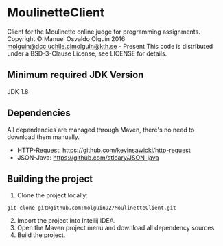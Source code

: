 # MoulinetteClient

Client for the Moulinette online judge for programming assignments.
Copyright © Manuel Osvaldo Olguín 2016 <molguin@dcc.uchile.cl><molguin@kth.se> - Present
This code is distributed under a BSD-3-Clause License, see LICENSE for details.

## Minimum required JDK Version

JDK 1.8

## Dependencies

All dependencies are managed through Maven, there's no need to download them manually.

- HTTP-Request: https://github.com/kevinsawicki/http-request
- JSON-Java: https://github.com/stleary/JSON-java

## Building the project

1. Clone the project locally:

```git clone git@github.com:molguin92/MoulinetteClient.git```

2. Import the project into Intellij IDEA.
3. Open the Maven project menu and download all dependency sources.
4. Build the project.